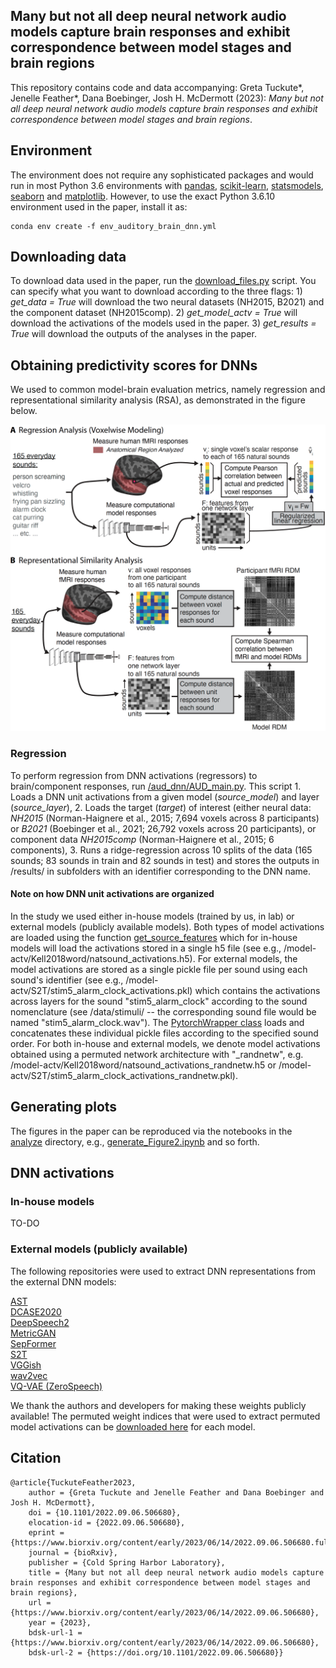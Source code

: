 ## Many but not all deep neural network audio models capture brain responses and exhibit correspondence between model stages and brain regions

This repository contains code and data accompanying: 
Greta Tuckute*, Jenelle Feather*, Dana Boebinger, Josh H. McDermott (2023): _Many but not all deep neural network audio models capture brain responses and exhibit correspondence between model stages and brain regions_.

## Environment
The environment does not require any sophisticated packages and would run in most Python 3.6 environments with [pandas](https://pandas.pydata.org/), [scikit-learn](https://scikit-learn.org/stable/), [statsmodels](https://www.statsmodels.org/stable/index.html), [seaborn](https://seaborn.pydata.org/) and [matplotlib](https://matplotlib.org/). However, to use the exact Python 3.6.10 environment used in the paper, install it as:

```
conda env create -f env_auditory_brain_dnn.yml
```

## Downloading data
To download data used in the paper, run the [download_files.py](https://github.com/gretatuckute/auditory_brain_dnn/blob/main/setup_utils/download_files.py) script. You can specify what you want to download according to the three flags: 1) _get_data = True_ will download the two neural datasets (NH2015, B2021) and the component dataset (NH2015comp). 2) _get_model_actv = True_ will download the activations of the models used in the paper. 3) _get_results = True_ will download the outputs of the analyses in the paper.

## Obtaining predictivity scores for DNNs
We used to common model-brain evaluation metrics, namely regression and representational similarity analysis (RSA), as demonstrated in the figure below.

<img src="./illustrations/fig1.png" width="600"/>


### Regression
To perform regression from DNN activations (regressors) to brain/component responses, run [/aud_dnn/AUD_main.py](https://github.com/gretatuckute/auditory_brain_dnn/blob/main/aud_dnn/AUD_main.py). This script 1. Loads a DNN unit activations from a given model (*source_model*) and layer (*source_layer*), 2. Loads the target (*target*) of interest (either neural data: *NH2015* (Norman-Haignere et al., 2015; 7,694 voxels across 8 participants) or *B2021* (Boebinger et al., 2021; 26,792 voxels across 20 participants), or component data *NH2015comp* (Norman-Haignere et al., 2015; 6 components), 3. Runs a ridge-regression across 10 splits of the data (165 sounds; 83 sounds in train and 82 sounds in test) and stores the outputs in /results/ in subfolders with an identifier corresponding to the DNN name.

#### Note on how DNN unit activations are organized
In the study we used either in-house models (trained by us, in lab) or external models (publicly available models). Both types of model activations are loaded using the function [get_source_features](https://github.com/gretatuckute/auditory_brain_dnn/blob/main/aud_dnn/utils.py#L211) which for in-house models will load the activations stored in a single h5 file (see e.g., /model-actv/Kell2018word/natsound_activations.h5). For external models, the model activations are stored as a single pickle file per sound using each sound's identifier (see e.g., /model-actv/S2T/stim5_alarm_clock_activations.pkl) which contains the activations across layers for the sound "stim5_alarm_clock" according to the sound nomenclature (see /data/stimuli/ -- the corresponding sound file would be named "stim5_alarm_clock.wav"). The [PytorchWrapper class](https://github.com/gretatuckute/auditory_brain_dnn/blob/main/aud_dnn/utils.py#L104) loads and concatenates these individual pickle files according to the specified sound order.
For both in-house and external models, we denote model activations obtained using a permuted network architecture with "_randnetw", e.g. /model-actv/Kell2018word/natsound_activations_randnetw.h5 or /model-actv/S2T/stim5_alarm_clock_activations_randnetw.pkl).


## Generating plots
The figures in the paper can be reproduced via the notebooks in the [analyze](https://github.com/gretatuckute/auditory_brain_dnn/tree/main/aud_dnn/analyze) directory, e.g., [generate_Figure2.ipynb](https://github.com/gretatuckute/auditory_brain_dnn/blob/main/aud_dnn/analyze/generate_Figure2.ipynb) and so forth.

## DNN activations

### In-house models
TO-DO

### External models (publicly available)
The following repositories were used to extract DNN representations from the external DNN models:

[AST](https://github.com/gretatuckute/ast)<br>
[DCASE2020](https://github.com/gretatuckute/dcase-2020-baseline)<br>
[DeepSpeech2](https://github.com/gretatuckute/deepspeech.pytorch)<br>
[MetricGAN](https://github.com/gretatuckute/speechbrain_activation_extraction)<br>
[SepFormer](https://github.com/gretatuckute/speechbrain_activation_extraction)<br>
[S2T](https://github.com/gretatuckute/asr)<br>
[VGGish](https://github.com/gretatuckute/torchvggish)<br>
[wav2vec](https://github.com/gretatuckute/asr)<br>
[VQ-VAE (ZeroSpeech)](https://github.com/gretatuckute/ZeroSpeech)<br>

We thank the authors and developers for making these weights publicly available!
The permuted weight indices that were used to extract permuted model activations can be [downloaded here](https://drive.google.com/drive/folders/1yySqaHAC-Zda23IXaRtNOtg-pgf54dWa?usp=sharing) for each model. 

## Citation
```
@article{TuckuteFeather2023,
	author = {Greta Tuckute and Jenelle Feather and Dana Boebinger and Josh H. McDermott},
	doi = {10.1101/2022.09.06.506680},
	elocation-id = {2022.09.06.506680},
	eprint = {https://www.biorxiv.org/content/early/2023/06/14/2022.09.06.506680.full.pdf},
	journal = {bioRxiv},
	publisher = {Cold Spring Harbor Laboratory},
	title = {Many but not all deep neural network audio models capture brain responses and exhibit correspondence between model stages and brain regions},
	url = {https://www.biorxiv.org/content/early/2023/06/14/2022.09.06.506680},
	year = {2023},
	bdsk-url-1 = {https://www.biorxiv.org/content/early/2023/06/14/2022.09.06.506680},
	bdsk-url-2 = {https://doi.org/10.1101/2022.09.06.506680}}
```
